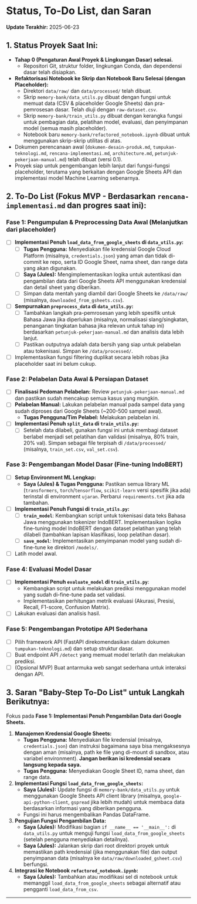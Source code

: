 # Status, To-Do List, dan Saran

**Update Terakhir:** 2025-06-23

## 1. Status Proyek Saat Ini:

*   **Tahap 0 (Pengaturan Awal Proyek & Lingkungan Dasar) selesai.**
    *   Repositori Git, struktur folder, lingkungan Conda, dan dependensi dasar telah disiapkan.
*   **Refaktorisasi Notebook ke Skrip dan Notebook Baru Selesai (dengan Placeholder):**
    *   Direktori `data/raw/` dan `data/processed/` telah dibuat.
    *   Skrip `memory-bank/data_utils.py` dibuat dengan fungsi untuk memuat data (CSV & placeholder Google Sheets) dan pra-pemrosesan dasar. Telah diuji dengan `raw-dataset.csv`.
    *   Skrip `memory-bank/train_utils.py` dibuat dengan kerangka fungsi untuk pembagian data, pelatihan model, evaluasi, dan penyimpanan model (semua masih placeholder).
    *   Notebook baru `memory-bank/refactored_notebook.ipynb` dibuat untuk menggunakan skrip-skrip utilitas di atas.
*   Dokumen perencanaan awal (`dokumen-desain-produk.md`, `tumpukan-teknologi.md`, `rencana-implementasi.md`, `architecture.md`, `petunjuk-pekerjaan-manual.md`) telah dibuat (versi 0.1).
*   Proyek siap untuk pengembangan lebih lanjut dari fungsi-fungsi placeholder, terutama yang berkaitan dengan Google Sheets API dan implementasi model Machine Learning sebenarnya.

## 2. To-Do List (Fokus MVP - Berdasarkan `rencana-implementasi.md` dan progres saat ini):

### Fase 1: Pengumpulan & Preprocessing Data Awal (Melanjutkan dari placeholder)
*   [ ] **Implementasi Penuh `load_data_from_google_sheets` di `data_utils.py`:**
    *   [ ] **Tugas Pengguna:** Menyediakan file kredensial Google Cloud Platform (misalnya, `credentials.json`) yang aman dan tidak di-commit ke repo, serta ID Google Sheet, nama sheet, dan range data yang akan digunakan.
    *   [ ] **Saya (Jules):** Mengimplementasikan logika untuk autentikasi dan pengambilan data dari Google Sheets API menggunakan kredensial dan detail sheet yang diberikan.
    *   [ ] Simpan data mentah yang diambil dari Google Sheets ke `/data/raw/` (misalnya, `downloaded_from_gsheets.csv`).
*   [ ] **Sempurnakan `preprocess_data` di `data_utils.py`:**
    *   [ ] Tambahkan langkah pra-pemrosesan yang lebih spesifik untuk Bahasa Jawa jika diperlukan (misalnya, normalisasi slang/singkatan, penanganan tingkatan bahasa jika relevan untuk tahap ini) berdasarkan `petunjuk-pekerjaan-manual.md` dan analisis data lebih lanjut.
    *   [ ] Pastikan outputnya adalah data bersih yang siap untuk pelabelan atau tokenisasi. Simpan ke `/data/processed/`.
*   [ ] Implementasikan fungsi filtering duplikat secara lebih robas jika placeholder saat ini belum cukup.

### Fase 2: Pelabelan Data Awal & Persiapan Dataset
*   [ ] **Finalisasi Pedoman Pelabelan:** Review `petunjuk-pekerjaan-manual.md` dan pastikan sudah mencakup semua kasus yang mungkin.
*   [ ] **Pelabelan Manual:** Lakukan pelabelan manual pada sampel data yang sudah diproses dari Google Sheets (~200-500 sampel awal).
    *   **Tugas Pengguna/Tim Pelabel:** Melakukan pelabelan ini.
*   [ ] **Implementasi Penuh `split_data` di `train_utils.py`:**
    *   [ ] Setelah data dilabeli, gunakan fungsi ini untuk membagi dataset berlabel menjadi set pelatihan dan validasi (misalnya, 80% train, 20% val). Simpan sebagai file terpisah di `/data/processed/` (misalnya, `train_set.csv`, `val_set.csv`).

### Fase 3: Pengembangan Model Dasar (Fine-tuning IndoBERT)
*   [ ] **Setup Environment ML Lengkap:**
    *   **Saya (Jules) & Tugas Pengguna:** Pastikan semua library ML (`transformers`, `torch`/`tensorflow`, `scikit-learn` versi spesifik jika ada) terinstal di environment `ujaran`. Perbarui `requirements.txt` jika ada tambahan.
*   [ ] **Implementasi Penuh Fungsi di `train_utils.py`:**
    *   [ ] **`train_model`**: Kembangkan script untuk tokenisasi data teks Bahasa Jawa menggunakan tokenizer IndoBERT. Implementasikan logika fine-tuning model IndoBERT dengan dataset pelatihan yang telah dilabeli (tambahkan lapisan klasifikasi, loop pelatihan dasar).
    *   [ ] **`save_model`**: Implementasikan penyimpanan model yang sudah di-fine-tune ke direktori `/models/`.
*   [ ] Latih model awal.

### Fase 4: Evaluasi Model Dasar
*   [ ] **Implementasi Penuh `evaluate_model` di `train_utils.py`**:
    *   Kembangkan script untuk melakukan prediksi menggunakan model yang sudah di-fine-tune pada set validasi.
    *   Implementasikan perhitungan metrik evaluasi (Akurasi, Presisi, Recall, F1-score, Confusion Matrix).
*   [ ] Lakukan evaluasi dan analisis hasil.

### Fase 5: Pengembangan Prototipe API Sederhana
*   [ ] Pilih framework API (FastAPI direkomendasikan dalam dokumen `tumpukan-teknologi.md`) dan setup struktur dasar.
*   [ ] Buat endpoint API `/detect` yang memuat model terlatih dan melakukan prediksi.
*   [ ] (Opsional MVP) Buat antarmuka web sangat sederhana untuk interaksi dengan API.

## 3. Saran "Baby-Step To-Do List" untuk Langkah Berikutnya:

Fokus pada **Fase 1: Implementasi Penuh Pengambilan Data dari Google Sheets.**

1.  **Manajemen Kredensial Google Sheets:**
    *   **Tugas Pengguna:** Menyediakan file kredensial (misalnya, `credentials.json`) dan instruksi bagaimana saya bisa mengaksesnya dengan aman (misalnya, path ke file yang di-mount di sandbox, atau variabel environment). **Jangan berikan isi kredensial secara langsung kepada saya.**
    *   **Tugas Pengguna:** Menyediakan Google Sheet ID, nama sheet, dan range data.
2.  **Implementasi Fungsi `load_data_from_google_sheets`:**
    *   **Saya (Jules):** Update fungsi di `memory-bank/data_utils.py` untuk menggunakan Google Sheets API client library (misalnya, `google-api-python-client`, `gspread` jika lebih mudah) untuk membaca data berdasarkan informasi yang diberikan pengguna.
    *   Fungsi ini harus mengembalikan Pandas DataFrame.
3.  **Pengujian Fungsi Pengambilan Data:**
    *   **Saya (Jules):** Modifikasi bagian `if __name__ == '__main__':` di `data_utils.py` untuk menguji fungsi `load_data_from_google_sheets` (setelah pengguna menyediakan detailnya).
    *   **Saya (Jules):** Jalankan skrip dari root direktori proyek untuk memastikan path kredensial (jika menggunakan file) dan output penyimpanan data (misalnya ke `data/raw/downloaded_gsheet.csv`) berfungsi.
4.  **Integrasi ke Notebook `refactored_notebook.ipynb`:**
    *   **Saya (Jules):** Tambahkan atau modifikasi sel di notebook untuk memanggil `load_data_from_google_sheets` sebagai alternatif atau pengganti `load_data_from_csv`.

---
